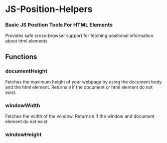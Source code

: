 # JS-Position-Helpers
### Basic JS Position Tools For HTML Elements
Provides safe cross-browser support for fetching positional information about html elements

## Functions

### documentHeight
Fetches the maximum height of your webpage by using the document body and the html element.
Returns `0` if the document or html element do not exist.

### windowWidth
Fetches the width of the window.
Returns `0` if the window and document element do not exist

### windowHeight

